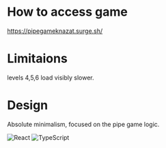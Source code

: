 # How to access game
https://pipegameknazat.surge.sh/

# Limitaions
levels 4,5,6 load visibly slower.

# Design
Absolute minimalism, focused on the pipe game logic.

![React](https://img.shields.io/badge/react-%2320232a.svg?style=for-the-badge&logo=react&logoColor=%2361DAFB)
![TypeScript](https://img.shields.io/badge/typescript-%23007ACC.svg?style=for-the-badge&logo=typescript&logoColor=white)
